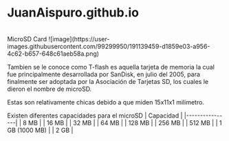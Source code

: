 # JuanAispuro.github.io

<br>
MicroSD Card
![image](https://user-images.githubusercontent.com/99299950/191139459-d1859e03-a956-4c62-b657-648c61aeb58a.png)

Tambien se le conoce como T-flash es aquella tarjeta de memoria la cual fue principalmente desarrollada por SanDisk, en julio del 2005, para finalmente ser adoptada por la Asociación de Tarjetas SD, los cuales le dieron el nombre de microSD.

Estas son relativamente chicas debido a que miden 15x11x1 milimetro.

Existen diferentes capacidades para el microSD 
| Capacidad      |
|----------------|
|  8 MB          |
| 16 MB          |
| 32 MB          |
| 64 MB          |
| 128 MB         |
| 256 MB         |
| 512 MB         |
| 1 GB (1000 MB) |
| 2 GB           |

